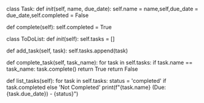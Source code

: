 class Task:
def _init_(self, name, due_date):
self.name = name,self,due_date = due_date,self.completed = False

def complete(self):
self.completed = True

class ToDoList:
def _init_(self):
self.tasks = []

def add_task(self, task):
self.tasks.append(task)

def complete_task(self, task_name):
for task in self.tasks:
if task.name == task_name:
task.complete()
return True
return False

def list_tasks(self):
for task in self.tasks:
status = 'completed' if task.completed else 'Not Completed'
print(f"{task.name} (Due: {task.due_date}) - {status}")
